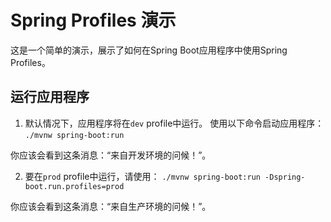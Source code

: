 # Spring Profiles 演示

这是一个简单的演示，展示了如何在Spring Boot应用程序中使用Spring Profiles。

## 运行应用程序

1. 默认情况下，应用程序将在`dev` profile中运行。
   使用以下命令启动应用程序：
   `./mvnw spring-boot:run`

你应该会看到这条消息：“来自开发环境的问候！”。

2. 要在`prod` profile中运行，请使用：
   `./mvnw spring-boot:run -Dspring-boot.run.profiles=prod`

你应该会看到这条消息：“来自生产环境的问候！”。